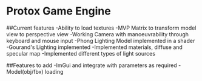 # Protox Game Engine

##Current features 
-Ability to load textures 
-MVP Matrix to transform model view to perspective view
-Working Camera with manoeuvrability through keyboard and mouse input
-Phong Lighting Model implemented in a shader
-Gourand's Lighting implemented
-Implemented materials, diffuse and specular map
-Implemented different types of light sources

##Features to add
-ImGui and integrate with parameters as required
-Model(obj/fbx) loading